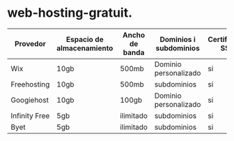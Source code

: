 # web-hosting-gratuit.

| Provedor      | Espacio de almacenamiento | Ancho de banda | Dominios i subdominios | Certificado SSL | Publicidad |
|---------------|---------------------------|----------------|------------------------|-----------------|------------|
| Wix           | 10gb                      | 500mb          | Dominio personalizado  | si              | no         |
| Freehosting   | 10gb                      | 500mb          | subdominios            | si              | no         |
| Googiehost    | 10gb                      | 100gb          | Dominio personalizado  | si              | si         |
| Infinity Free | 5gb                       | ilimitado      | subdominios            | si              | si         |
| Byet          | 5gb                       | ilimitado      | subdominios            | si              | no         |
